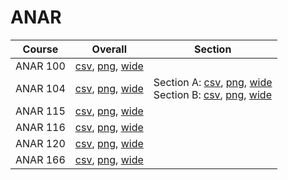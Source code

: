# ANAR

| Course | Overall | Section |
| ------ | ------- | ------- |
| ANAR 100 | [csv](https://github.com/UCSD-Historical-Enrollment-Data/2023Fall/blob/main/overall/ANAR%20100.csv), [png](https://raw.githubusercontent.com/UCSD-Historical-Enrollment-Data/2023Fall/main/plot_overall/ANAR%20100.png), [wide](https://raw.githubusercontent.com/UCSD-Historical-Enrollment-Data/2023Fall/main/plot_overall_wide/ANAR%20100.png) |  |
| ANAR 104 | [csv](https://github.com/UCSD-Historical-Enrollment-Data/2023Fall/blob/main/overall/ANAR%20104.csv), [png](https://raw.githubusercontent.com/UCSD-Historical-Enrollment-Data/2023Fall/main/plot_overall/ANAR%20104.png), [wide](https://raw.githubusercontent.com/UCSD-Historical-Enrollment-Data/2023Fall/main/plot_overall_wide/ANAR%20104.png) | Section A: [csv](https://github.com/UCSD-Historical-Enrollment-Data/2023Fall/blob/main/section/ANAR%20104_A.csv), [png](https://raw.githubusercontent.com/UCSD-Historical-Enrollment-Data/2023Fall/main/plot_section/ANAR%20104_A.png), [wide](https://raw.githubusercontent.com/UCSD-Historical-Enrollment-Data/2023Fall/main/plot_section_wide/ANAR%20104_A.png)<br>Section B: [csv](https://github.com/UCSD-Historical-Enrollment-Data/2023Fall/blob/main/section/ANAR%20104_B.csv), [png](https://raw.githubusercontent.com/UCSD-Historical-Enrollment-Data/2023Fall/main/plot_section/ANAR%20104_B.png), [wide](https://raw.githubusercontent.com/UCSD-Historical-Enrollment-Data/2023Fall/main/plot_section_wide/ANAR%20104_B.png) |
| ANAR 115 | [csv](https://github.com/UCSD-Historical-Enrollment-Data/2023Fall/blob/main/overall/ANAR%20115.csv), [png](https://raw.githubusercontent.com/UCSD-Historical-Enrollment-Data/2023Fall/main/plot_overall/ANAR%20115.png), [wide](https://raw.githubusercontent.com/UCSD-Historical-Enrollment-Data/2023Fall/main/plot_overall_wide/ANAR%20115.png) |  |
| ANAR 116 | [csv](https://github.com/UCSD-Historical-Enrollment-Data/2023Fall/blob/main/overall/ANAR%20116.csv), [png](https://raw.githubusercontent.com/UCSD-Historical-Enrollment-Data/2023Fall/main/plot_overall/ANAR%20116.png), [wide](https://raw.githubusercontent.com/UCSD-Historical-Enrollment-Data/2023Fall/main/plot_overall_wide/ANAR%20116.png) |  |
| ANAR 120 | [csv](https://github.com/UCSD-Historical-Enrollment-Data/2023Fall/blob/main/overall/ANAR%20120.csv), [png](https://raw.githubusercontent.com/UCSD-Historical-Enrollment-Data/2023Fall/main/plot_overall/ANAR%20120.png), [wide](https://raw.githubusercontent.com/UCSD-Historical-Enrollment-Data/2023Fall/main/plot_overall_wide/ANAR%20120.png) |  |
| ANAR 166 | [csv](https://github.com/UCSD-Historical-Enrollment-Data/2023Fall/blob/main/overall/ANAR%20166.csv), [png](https://raw.githubusercontent.com/UCSD-Historical-Enrollment-Data/2023Fall/main/plot_overall/ANAR%20166.png), [wide](https://raw.githubusercontent.com/UCSD-Historical-Enrollment-Data/2023Fall/main/plot_overall_wide/ANAR%20166.png) |  |
